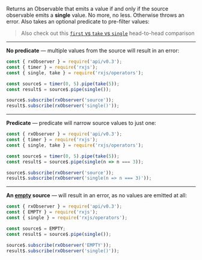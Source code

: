 <!--
name:		
title:      single
pageTitle:	single — RxJS operator example + marble diagram
desc:		Returns an Observable that emits a value if and only if the source observable emits a single value:
docsUrl:	
-->

Returns an Observable that emits a value if and only if the source observable emits a **single** value. No more, no less. Otherwise throws an error. Also takes an optional predicate to pre-filter values:

> Also check out this [`first` vs `take` vs `single`](/rxjs/first-vs-take-vs-single/) head-to-head comparison

---

**No predicate** — multiple values from the source will result in an error:

```js
const { rxObserver } = require('api/v0.3');
const { timer } = require('rxjs');
const { single, take } = require('rxjs/operators');

const source$ = timer(0, 5).pipe(take(5));
const result$ = source$.pipe(single());

source$.subscribe(rxObserver('source'));
result$.subscribe(rxObserver('single()'));
```

---

**Predicate** — predicate will narrow source values to just one:

```js
const { rxObserver } = require('api/v0.3');
const { timer } = require('rxjs');
const { single, take } = require('rxjs/operators');

const source$ = timer(0, 5).pipe(take(5));
const result$ = source$.pipe(single(n => n === 3));

source$.subscribe(rxObserver('source'));
result$.subscribe(rxObserver('single(n => n === 3)'));
```

---

**An [empty](/rxjs/empty) source** — will result in an error, as no values are emitted at all:

```js
const { rxObserver } = require('api/v0.3');
const { EMPTY } = require('rxjs');
const { single } = require('rxjs/operators');

const source$ = EMPTY;
const result$ = source$.pipe(single());

source$.subscribe(rxObserver('EMPTY'));
result$.subscribe(rxObserver('single()'));
```
